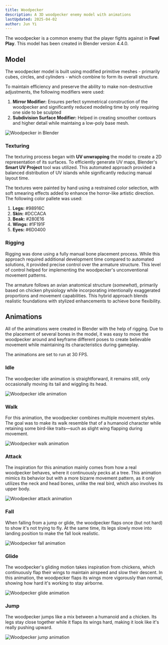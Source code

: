 ```yaml
---
title: Woodpecker
description: A 3D woodpecker enemy model with animations
lastUpdated: 2025-04-02
author: Jun Yi
---
```


The woodpecker is a common enemy that the player fights against in **Fowl Play**. This model has been created in Blender version 4.4.0.

## Model

The woodpecker model is built using modified primitive meshes - primarily cubes, circles, and cylinders - which combine to form its overall structure.

To maintain efficiency and preserve the ability to make non-destructive adjustments, the following modifiers were used:

1. **Mirror Modifier:** Ensures perfect symmetrical construction of the woodpecker and significantly reduced modeling time by only requiring one side to be sculpted
2. **Subdivision Surface Modifier:** Helped in creating smoother contours and higher detail while maintaing a low-poly base mesh.

![Woodpecker in Blender](../../../../../assets/3d/woodpecker/woodpecker.png)

### Texturing

The texturing process began with **UV unwrapping** the model to create a 2D representation of its surfaces. To efficiently generate UV maps, Blender's **Smart UV Project** tool was utilized. This automated approach provided a balanced distribution of UV islands while significantly reducing manual layout time.

The textures were painted by hand using a restrained color selection, with soft smearing effects added to enhance the horror-like artistic direction. The following color pallete was used:

1. **Legs:** #98916C
2. **Skin:** #DCCACA
3. **Beak:** #280E16
4. **Wings:** #1F191F
5. **Eyes:** #6D0400

### Rigging

Rigging was done using a fully manual bone placement process. While this approach required additional development time compared to automated solutions, it provided precise control over the armature structure. This level of control helped for implementing the woodpecker's unconventional movement patterns.

The armature follows an avian anatomical structure (_somewhat_), primarily based on chicken physiology while incorporating intentionally exaggerated proportions and movement capabilities. This hybrid approach blends realistic foundations with stylized enhancements to achieve bone flexibility.

## Animations

All of the animations were created in Blender with the help of rigging. Due to the placement of several bones in the model, it was easy to move the woodpecker around and keyframe different poses to create believable movement while maintaining its characteristics during gameplay. 

The animations are set to run at 30 FPS.

### Idle

The woodpecker idle animation is straightforward, it remains still, only occasionally moving its tail and wiggling its head.

![Woodpecker idle animation](/woodpecker/idle-animation.gif)

### Walk

For this animation, the woodpecker combines multiple movement styles. The goal was to make its walk resemble that of a humanoid character while retaining some bird-like traits—such as slight wing flapping during movement.

![Woodpecker walk animation](/woodpecker/walk-animation.gif)

### Attack

The inspiration for this animation mainly comes from how a real woodpecker behaves, where it continuously pecks at a tree. This animation mimics its behavior but with a more bizarre movement pattern, as it only utilizes the neck and head bones, unlike the real bird, which also involves its upper body.

![Woodpecker attack animation](/woodpecker/attack-animation.gif)

### Fall

When falling from a jump or glide, the woodpecker flaps once (but not hard) to show it's not trying to fly. At the same time, its legs slowly move into landing position to make the fall look realistic.

![Woodpecker fall animation](/woodpecker/fall-animation.gif)

### Glide

The woodpecker's gliding motion takes inspiration from chickens, which continuously flap their wings to maintain airspeed and slow their descent. In this animation, the woodpecker flaps its wings more vigorously than normal, showing how hard it's working to stay airborne.

![Woodpecker glide animation](/woodpecker/glide-animation.gif)

### Jump

The woodpecker jumps like a mix between a humanoid and a chicken. Its legs stay close together while it flaps its wings hard, making it look like it's really pushing upward.

![Woodpecker jump animation](/woodpecker/jump-animation.gif)
